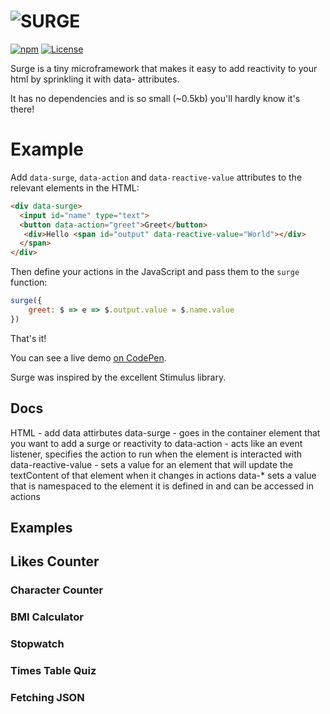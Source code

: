 #  ![SURGE](https://github.com/daz4126/surge/assets/16646/125e908c-5bcc-4819-ac27-17cff98770ba)
[![npm](https://img.shields.io/npm/v/@daz4126/surge?color=222222)](https://www.npmjs.com/package/@daz4126/surge)
[![License](https://img.shields.io/badge/License-Unlicense-ee119a)](#license)

Surge is a tiny microframework that makes it easy to add reactivity to your html by sprinkling it with data- attributes.

It has no dependencies and is so small (~0.5kb) you'll hardly know it's there!

# Example

Add `data-surge`, `data-action` and `data-reactive-value` attributes to the relevant elements in the HTML:

```html
<div data-surge>
  <input id="name" type="text">
  <button data-action="greet">Greet</button>
   <div>Hello <span id="output" data-reactive-value="World"></div>
  </span>
</div>
```

Then define your actions in the JavaScript and pass them to the `surge` function:

```javascript
surge({
    greet: $ => e => $.output.value = $.name.value
})
```
That's it!

You can see a live demo [on CodePen](https://codepen.io/daz4126/pen/YzMdbra).

Surge was inspired by the excellent Stimulus library.

## Docs

HTML - add data attirbutes
data-surge - goes in the container element that you want to add a surge or reactivity to
data-action - acts like an event listener, specifies the action to run when the element is interacted with
data-reactive-value - sets a value for an element that will update the textContent of that element when it changes in actions
data-* sets a value that is namespaced to the element it is defined in and can be accessed in actions

## Examples

## Likes Counter

### Character Counter

### BMI Calculator

### Stopwatch

### Times Table Quiz

### Fetching JSON
